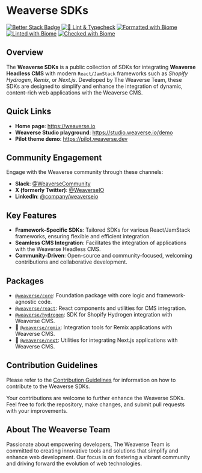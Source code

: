 # Weaverse SDKs

[![Better Stack Badge](https://uptime.betterstack.com/status-badges/v1/monitor/vif3.svg)](https://wvse.cc/weaverse-status)
[![🚀 Lint & Typecheck](https://github.com/Weaverse/weaverse/actions/workflows/check.yml/badge.svg)](https://github.com/Weaverse/weaverse/actions/workflows/check.yml)
[![Formatted with Biome](https://img.shields.io/badge/Formatted_with-Biome-60a5fa?style=flat&logo=biome)](https://biomejs.dev/)
[![Linted with Biome](https://img.shields.io/badge/Linted_with-Biome-60a5fa?style=flat&logo=biome)](https://biomejs.dev)
[![Checked with Biome](https://img.shields.io/badge/Checked_with-Biome-60a5fa?style=flat&logo=biome)](https://biomejs.dev)


## Overview

The **Weaverse SDKs** is a public collection of SDKs for integrating **Weaverse Headless CMS** with modern `React/JamStack`
frameworks such as _Shopify Hydrogen_, _Remix_, or _Next.js_. Developed by The Weaverse Team, these SDKs are designed to
simplify and enhance the integration of dynamic, content-rich web applications with the Weaverse CMS.

## Quick Links

- **Home page**: https://weaverse.io
- **Weaverse Studio playground**: https://studio.weaverse.io/demo
- **Pilot theme demo**: https://pilot.weaverse.dev

## Community Engagement

Engage with the Weaverse community through these channels:

- **Slack**: [@WeaverseCommunity](https://wvse.cc/weaverse-slack)
- **X (formerly Twitter)**: [@WeaverseIO](https://wvse.cc/weaverse-twitter)
- **LinkedIn**: [@company/weaverseio](https://wvse.cc/weaverse-linkedin)

## Key Features

- **Framework-Specific SDKs**: Tailored SDKs for various React/JamStack frameworks, ensuring flexible and efficient
  integration.
- **Seamless CMS Integration**: Facilitates the integration of applications with the Weaverse Headless CMS.
- **Community-Driven**: Open-source and community-focused, welcoming contributions and collaborative development.

## Packages

- [`@weaverse/core`](https://github.com/Weaverse/weaverse/tree/main/packages/core): Foundation package with core logic
  and framework-agnostic code.
- [`@weaverse/react`](https://github.com/Weaverse/weaverse/tree/main/packages/react): React components and utilities for
  CMS integration.
- [`@weaverse/hydrogen`](https://github.com/Weaverse/weaverse/tree/main/packages/hydrogen): SDK for Shopify Hydrogen
  integration with Weaverse CMS.
- 🚧 [`@weaverse/remix`](https://github.com/Weaverse/weaverse/tree/main/packages/remix): Integration tools for Remix
  applications with Weaverse CMS.
- 🚧 [`@weaverse/next`](https://github.com/Weaverse/weaverse/tree/main/packages/next): Utilities for integrating Next.js
  applications with Weaverse CMS.

## Contribution Guidelines

Please refer to the [Contribution Guidelines](./CONTRIBUTING.md) for information on how to contribute to the Weaverse SDKs.

Your contributions are welcome to further enhance the Weaverse SDKs. Feel free to fork the repository, make changes, and
submit pull requests with your improvements.

## About The Weaverse Team

Passionate about empowering developers, The Weaverse Team is committed to creating innovative tools and solutions that
simplify and enhance web development. Our focus is on fostering a vibrant community and driving forward the evolution of
web technologies.
